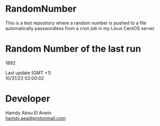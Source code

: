 # RandomNumber    
This is a test repository where a random number is pushed to a file automatically passwordless from a cron job in my Linux CentOS server    
# Random Number of the last run   
1892
      
Last update (GMT +1)    
10/31/23 02:00:02
# Developer    
Hamdy Abou El Anein   
hamdy.aea@protonmail.com
